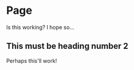# Page
Is this working? I hope so...
  
## This must be heading number 2
Perhaps this'll work!

<link rel="stylesheet" href="ramtinmoslemi.github.io/style.css">
